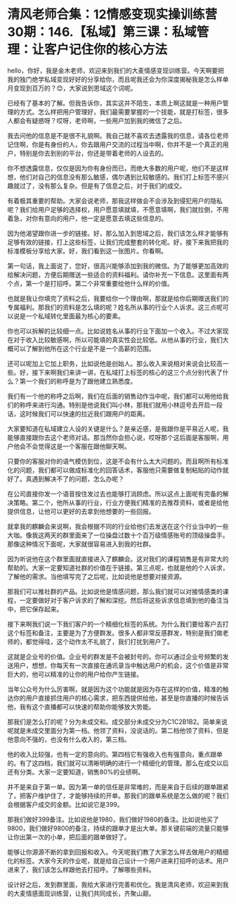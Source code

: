 # 清风老师合集：12情感变现实操训练营30期：146.【私域】第三课：私域管理：让客户记住你的核心方法

hello，你好，我是金木老师，欢迎来到我们的大麦情感变现训练营。今天啊要把我的独门绝学私域变现好好的分享给你，而且呢我还会为你深度揭秘我是怎么样单月变现到百万的？😊，大家说到思域这个词呢。

已经有了基本的了解。但我告诉你，其实这并不陌生，本质上啊这就是一种用户管理的方式。怎么样把用户管理好，我们最需要掌握的一个技能，就是打标签，很多人都会有疑惑呀？哎呀，老师啊，一些用户加到我的微信了之后。

我去问他的信息是不是很不礼貌啊。我自己就不喜欢去透露我的信息，请各位老师记住啊，你是有身份的人，你去跟用户交流的过程当中啊，你并不是一个真正的用户，特别是你去到别的平台，你还是带着老师的人设去的。

你不想透露信息，仅仅是因为你有身份而已，而绝大多数的用户呢，他们不是这样想，他们对自己的信息没有那么敏感，偶尔遇到比较敏感的。我们打上标签不感兴趣就过了，没有那么复杂。但是有了信息之后，对于我们的成交。

有着极其重要的帮助。大家会说老师，那我这样做会不会涉及到侵犯用户的隐私呢？我们给用户足够的选择权，用户愿意填就填，不愿意填啊，我们就拉倒，不用着急，对你有意向的用户，他一定是愿意去填这些信息的。

因为他渴望跟你进一步的链接。好，那么加入到思域之后，我们该怎么样才能够有足够有效的链接，打上这些标签，让我们完成整套的转化呢。好，接下来我把我的标准模板分享给大家。好，我们看到这一张图片。你看啊。

第一句话，我上面说了，您好，很高兴能够添加到我的微信。为了能够更加高效的给解决问题，方便后期赠送一些适合的资料福利。请你补充一下信息。这里面有两个点，第一个是打招呼。第二个非常重要给他什么样的价值。

也就是我让你填完了资料之后，我要给你一个理由啊，那就是给你后期赠送我们的专属福利。那我们的资料是怎么填的呢？姓名所从事的行业个人诉求。这三点呢可以说是一个私域转化里面最为核心的要素。

你也可以拆解的比较细一点。比如说姓名从事的行业下面加一个收入。不过大家现在对于收入比较敏感啊，所以可能填的真实性会比较低。从他从事的行业，我们大概可以了解到他所在这个行业是不是一个高薪的范围。

还可以呢加上它加上职务，比如说他是创始人。那么收入来说相对来说会比较高一些。好，接下来啊我们来讲一讲，在私域打上标签的核心的这三个点分别代表了什么？第一个我们的称呼是为了跟他建立熟悉度。

我们有一个他的称呼之后啊，我们在后面的销售动作当中呢，我们都可以用他给我们的称呼来进行沟通。特别是他说我们叫小林，那我们就用小林逗号去开启一段话，这时候我们可以快速的拉近我们跟用户的距离。

大家要知道在私域建立人设的关键是什么？是亲近感，是我跟你是平易近人呢，我能够直接跟你去这个老师对话。那当然你会担心说，哎呀那个这后面是客服啊，用户他会不会觉得这是一个客服在跟他聊天啊。

只要你的客服对你的语气模仿到位，这是不会有什么太大问题的。而且啊所有标准化的问题，我们都可以做成标准化的回答话术，客服他只需要做复制粘贴的动作就好了。真遇到解决不了的问题，怎么办呢？

在公司直接你发一个语音按住发过去也能够打消顾虑。所以这点上面呢有完备的解决策略。第二个，他所从事的行业，行业方便我们精准的去推荐资料，或者是给他提供信息，让他可以更好的去拿到他想要的一些回报。

就拿我的麒麟会来说啊，我会根据不同的行业给他们去发送在这个行业当中的一些大咖。像我这两天的群里面来了一位操盘过数十个百万级情感账号的顶级操盘手。那像这种情况下面呢，大家就很容易进入到我的社群。

因为听说他在这个群里面就直接进入了麒麟会。这对我们的课程销售是有非常大的帮助的。大家一定要知道社群的价值在于链接。第三点呢，也就是他的个人诉求，了解他的需求。当他填写完了之后呢，比如说他是想要对接资源。

那我们可以推社群的产品。比如说他是情感问题，那么我们就可以对接情感类的课程，一定要做好对于客户诉求的了解和深挖。然后将这些诉求信息填到他的备注当中，把它保存起来。

接下来啊我们说一下我们客户的一个精细化标签的系统。为什么我们要给客户去打这个标签和备注，主要是为了方便群发。很多人都非常反感群发，特别是我们做老师的，都觉得哇，这个动作太不礼貌了，我们打扰到用户了。

这就是企业号的价值。企业号的群发是不会被封号的。你可以通过企业号频繁的发送用户，想想，你每天有一次直接在通讯录当中触达用户的机会，这个价值是非常巨大的，他可以精准的让你的用户给你产生链接。

当年公众号为什么厉害啊，就是因为这个功能就是因为存在这样的价值，精准的触达你的用户直接抓住用户的核心需求，把东西提供给他，甚至是你直播的时候告诉他，我有这个直播都可以快速的帮助你能够放大势能。

那我们是怎么打的呢？分为未成交和。成交部分未成交分为C1C2B1B2。简单来说呢就是未成交里面分为第一档。他领了资料，没说话的。第二档他领了资料，但是他意向不强的，也没有什么收入的，第三档。

他的收入比较强，也有一定的意向的。第四档它有强收入也有强意向，重点跟单的。有了这四档，我们就可以清晰明确的进行一个精细化的管理。那么在成交以后还有分类。大家一定要知道，销售80%的业绩啊。

并不是来自于第一单。因为第一单的信任是非常难的，而是来自于后续的跟单跟紧了，把客户维护住了，才能够持续的开单。那我们的跟单系统是怎么做的呢？我们会根据客户成交的金额。比如说它是399。

那我们做好399备注。比如说他是1980，我们做好1980的备注。比如说他买了9800，我们做好9800的备注，持续的跟单才是出大单。那关键前端的流量只能够让你出第一次的小单，把后面的跟单做好了。

能够让你源源不断的拿到回报和收入。今天呢我们教了大家怎么样去做用户的精细化的标签。大家今天的作业呢，就是给自己设计一个用户进来打招呼的话术。用户进来了，我们该怎么样跟他去打招呼。了解哪些资料。

设计好之后，发到群里面，我给大家进行完善和优化。我是清风老师，欢迎来到我的大麦情感面现训练营，让我们共同成长，齐聚山巅。

